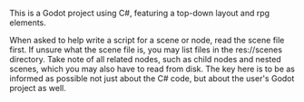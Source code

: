 This is a Godot project using C#, featuring a top-down layout and rpg elements.

When asked to help write a script for a scene or node, read the scene file first. If unsure what the scene file is, you may list files in the res://scenes directory. Take note of all related nodes, such as child nodes and nested scenes, which you may also have to read from disk. The key here is to be as informed as possible not just about the C# code, but about the user's Godot project as well.